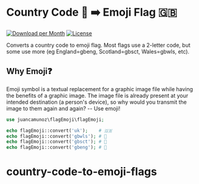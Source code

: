 # Country Code 🔡 ➡️ Emoji Flag 🇬🇧

[![Download per Month](https://img.shields.io/packagist/dm/peterkahl/country-code-to-emoji-flag.svg)](https://packagist.org/packages/peterkahl/country-code-to-emoji-flag)
[![License](http://img.shields.io/:license-apache-blue.svg)](http://www.apache.org/licenses/LICENSE-2.0.html)

Converts a country code to emoji flag. Most flags use a 2-letter code, but some use more (eg England=gbeng, Scotland=gbsct, Wales=gbwls, etc).

## Why Emoji❓
Emoji symbol is a textual replacement for a graphic image file while having the benefits of a graphic image. The image file is already present at your intended destination (a person's device), so why would you transmit the image to them again and again? -- Use emoji!


```php
use juancamunoz\flagEmoji\flagEmoji;

echo flagEmoji::convert('uk');    # 🇬🇧
echo flagEmoji::convert('gbwls'); # 🏴󠁧󠁢󠁷󠁬󠁳󠁿
echo flagEmoji::convert('gbsct'); # 🏴󠁧󠁢󠁳󠁣󠁴󠁿
echo flagEmoji::convert('gbeng'); # 🏴󠁧󠁢󠁥󠁮󠁧󠁿

```
# country-code-to-emoji-flags
